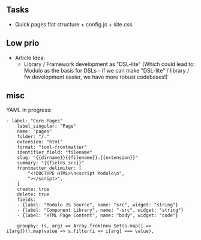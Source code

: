 
Tasks
-------------
- Quick pages flat structure + config.js + site.css



Low prio
----------------------

- Article Idea:
    - Library / Framework development as "DSL-lite" (Which could lead to:
      Modulo as the basis for DSLs - if we can make "DSL-lite" / library / fw
      development easier, we have more robust codebases!)

misc
----------------------

YAML in progress:

    - label: "Core Pages"
        label_singular: "Page"
        name: "pages"
        folder: "/."
        extension: "html"
        format: "toml-frontmatter"
        identifier_field: "filename"
        slug: "{{dirname}}{{filename}}.{{extension}}"
        summary: "{{fields.src}}"
        frontmatter_delimiter: [
            "<!DOCTYPE HTML>\n<script Modulo\n",
            "></script>",
        ]
        create: true
        delete: true
        fields:
        - {label: "Modulo JS Source", name: "src", widget: "string"}
        - {label: "Component Library", name: "-src", widget: "string"}
        - {label: "HTML Page Content", name: "body", widget: "code"}

        groupby: (s, arg) => Array.from(new Set(s.map(i => i[arg]))).map(value => s.filter(i => i[arg] === value),
